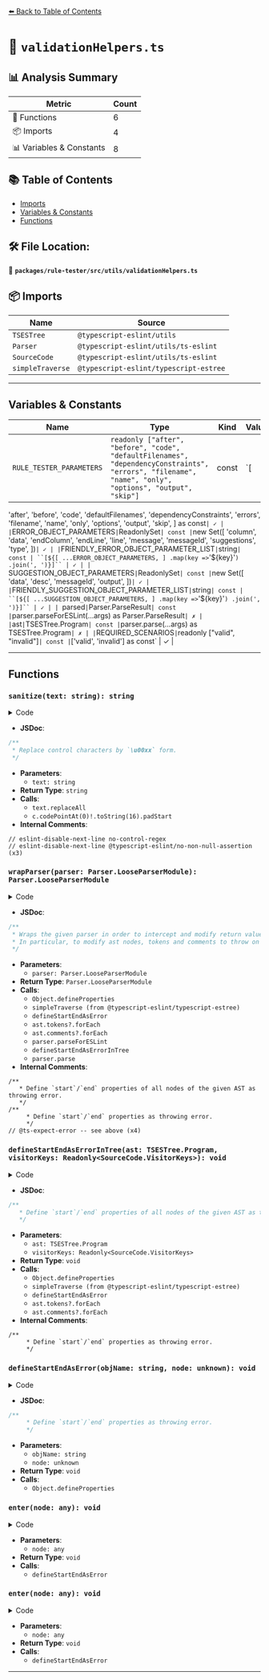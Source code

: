 [⬅️ Back to Table of Contents](../../../../index.md)

# 📄 `validationHelpers.ts`

## 📊 Analysis Summary

| Metric | Count |
|--------|-------|
| 🔧 Functions | 6 |
| 📦 Imports | 4 |
| 📊 Variables & Constants | 8 |

## 📚 Table of Contents

- [Imports](#imports)
- [Variables & Constants](#variables-constants)
- [Functions](#functions)

## 🛠️ File Location:
📂 **`packages/rule-tester/src/utils/validationHelpers.ts`**

## 📦 Imports

| Name | Source |
|------|--------|
| `TSESTree` | `@typescript-eslint/utils` |
| `Parser` | `@typescript-eslint/utils/ts-eslint` |
| `SourceCode` | `@typescript-eslint/utils/ts-eslint` |
| `simpleTraverse` | `@typescript-eslint/typescript-estree` |


---

## Variables & Constants

| Name | Type | Kind | Value | Exported |
|------|------|------|-------|----------|
| `RULE_TESTER_PARAMETERS` | `readonly ["after", "before", "code", "defaultFilenames", "dependencyConstraints", "errors", "filename", "name", "only", "options", "output", "skip"]` | const | `[
  'after',
  'before',
  'code',
  'defaultFilenames',
  'dependencyConstraints',
  'errors',
  'filename',
  'name',
  'only',
  'options',
  'output',
  'skip',
] as const` | ✓ |
| `ERROR_OBJECT_PARAMETERS` | `ReadonlySet<string>` | const | `new Set([
  'column',
  'data',
  'endColumn',
  'endLine',
  'line',
  'message',
  'messageId',
  'suggestions',
  'type',
])` | ✓ |
| `FRIENDLY_ERROR_OBJECT_PARAMETER_LIST` | `string` | const | ``[${[
  ...ERROR_OBJECT_PARAMETERS,
]
  .map(key => `'${key}'`)
  .join(', ')}]`` | ✓ |
| `SUGGESTION_OBJECT_PARAMETERS` | `ReadonlySet<string>` | const | `new Set([
  'data',
  'desc',
  'messageId',
  'output',
])` | ✓ |
| `FRIENDLY_SUGGESTION_OBJECT_PARAMETER_LIST` | `string` | const | ``[${[
  ...SUGGESTION_OBJECT_PARAMETERS,
]
  .map(key => `'${key}'`)
  .join(', ')}]`` | ✓ |
| `parsed` | `Parser.ParseResult` | const | `parser.parseForESLint(...args) as Parser.ParseResult` | ✗ |
| `ast` | `TSESTree.Program` | const | `parser.parse(...args) as TSESTree.Program` | ✗ |
| `REQUIRED_SCENARIOS` | `readonly ["valid", "invalid"]` | const | `['valid', 'invalid'] as const` | ✓ |


---

## Functions

### `sanitize(text: string): string`

<details><summary>Code</summary>

```ts
export function sanitize(text: string): string {
  if (typeof text !== 'string') {
    return '';
  }
  return text.replaceAll(
    // eslint-disable-next-line no-control-regex
    /[\u0000-\u0009\u000b-\u001a]/gu,
    // eslint-disable-next-line @typescript-eslint/no-non-null-assertion
    c => `\\u${c.codePointAt(0)!.toString(16).padStart(4, '0')}`,
  );
}
```
</details>

- **JSDoc**:
```ts
/**
 * Replace control characters by `\u00xx` form.
 */
```

- **Parameters**:
  - `text: string`
- **Return Type**: `string`
- **Calls**:
  - `text.replaceAll`
  - `c.codePointAt(0)!.toString(16).padStart`
- **Internal Comments**:
```
// eslint-disable-next-line no-control-regex
// eslint-disable-next-line @typescript-eslint/no-non-null-assertion (x3)
```

### `wrapParser(parser: Parser.LooseParserModule): Parser.LooseParserModule`

<details><summary>Code</summary>

```ts
export function wrapParser(
  parser: Parser.LooseParserModule,
): Parser.LooseParserModule {
  /**
   * Define `start`/`end` properties of all nodes of the given AST as throwing error.
   */
  function defineStartEndAsErrorInTree(
    ast: TSESTree.Program,
    visitorKeys?: Readonly<SourceCode.VisitorKeys>,
  ): void {
    /**
     * Define `start`/`end` properties as throwing error.
     */
    function defineStartEndAsError(objName: string, node: unknown): void {
      Object.defineProperties(node, {
        end: {
          configurable: true,
          enumerable: false,
          get() {
            throw new Error(
              `Use ${objName}.range[1] instead of ${objName}.end`,
            );
          },
        },
        start: {
          configurable: true,
          enumerable: false,
          get() {
            throw new Error(
              `Use ${objName}.range[0] instead of ${objName}.start`,
            );
          },
        },
      });
    }

    simpleTraverse(ast, {
      enter: node => defineStartEndAsError('node', node),
      visitorKeys,
    });
    ast.tokens?.forEach(token => defineStartEndAsError('token', token));
    ast.comments?.forEach(comment => defineStartEndAsError('token', comment));
  }

  if ('parseForESLint' in parser) {
    return {
      parseForESLint(...args): Parser.ParseResult {
        const parsed = parser.parseForESLint(...args) as Parser.ParseResult;

        defineStartEndAsErrorInTree(parsed.ast, parsed.visitorKeys);
        return parsed;
      },

      // @ts-expect-error -- see above
      [parserSymbol]: parser,
    };
  }

  return {
    parse(...args): TSESTree.Program {
      const ast = parser.parse(...args) as TSESTree.Program;

      defineStartEndAsErrorInTree(ast);
      return ast;
    },

    // @ts-expect-error -- see above
    [parserSymbol]: parser,
  };
}
```
</details>

- **JSDoc**:
```ts
/**
 * Wraps the given parser in order to intercept and modify return values from the `parse` and `parseForESLint` methods, for test purposes.
 * In particular, to modify ast nodes, tokens and comments to throw on access to their `start` and `end` properties.
 */
```

- **Parameters**:
  - `parser: Parser.LooseParserModule`
- **Return Type**: `Parser.LooseParserModule`
- **Calls**:
  - `Object.defineProperties`
  - `simpleTraverse (from @typescript-eslint/typescript-estree)`
  - `defineStartEndAsError`
  - `ast.tokens?.forEach`
  - `ast.comments?.forEach`
  - `parser.parseForESLint`
  - `defineStartEndAsErrorInTree`
  - `parser.parse`
- **Internal Comments**:
```
/**
   * Define `start`/`end` properties of all nodes of the given AST as throwing error.
   */
/**
     * Define `start`/`end` properties as throwing error.
     */
// @ts-expect-error -- see above (x4)
```

### `defineStartEndAsErrorInTree(ast: TSESTree.Program, visitorKeys: Readonly<SourceCode.VisitorKeys>): void`

<details><summary>Code</summary>

```ts
function defineStartEndAsErrorInTree(
    ast: TSESTree.Program,
    visitorKeys?: Readonly<SourceCode.VisitorKeys>,
  ): void {
    /**
     * Define `start`/`end` properties as throwing error.
     */
    function defineStartEndAsError(objName: string, node: unknown): void {
      Object.defineProperties(node, {
        end: {
          configurable: true,
          enumerable: false,
          get() {
            throw new Error(
              `Use ${objName}.range[1] instead of ${objName}.end`,
            );
          },
        },
        start: {
          configurable: true,
          enumerable: false,
          get() {
            throw new Error(
              `Use ${objName}.range[0] instead of ${objName}.start`,
            );
          },
        },
      });
    }

    simpleTraverse(ast, {
      enter: node => defineStartEndAsError('node', node),
      visitorKeys,
    });
    ast.tokens?.forEach(token => defineStartEndAsError('token', token));
    ast.comments?.forEach(comment => defineStartEndAsError('token', comment));
  }
```
</details>

- **JSDoc**:
```ts
/**
   * Define `start`/`end` properties of all nodes of the given AST as throwing error.
   */
```

- **Parameters**:
  - `ast: TSESTree.Program`
  - `visitorKeys: Readonly<SourceCode.VisitorKeys>`
- **Return Type**: `void`
- **Calls**:
  - `Object.defineProperties`
  - `simpleTraverse (from @typescript-eslint/typescript-estree)`
  - `defineStartEndAsError`
  - `ast.tokens?.forEach`
  - `ast.comments?.forEach`
- **Internal Comments**:
```
/**
     * Define `start`/`end` properties as throwing error.
     */
```

### `defineStartEndAsError(objName: string, node: unknown): void`

<details><summary>Code</summary>

```ts
function defineStartEndAsError(objName: string, node: unknown): void {
      Object.defineProperties(node, {
        end: {
          configurable: true,
          enumerable: false,
          get() {
            throw new Error(
              `Use ${objName}.range[1] instead of ${objName}.end`,
            );
          },
        },
        start: {
          configurable: true,
          enumerable: false,
          get() {
            throw new Error(
              `Use ${objName}.range[0] instead of ${objName}.start`,
            );
          },
        },
      });
    }
```
</details>

- **JSDoc**:
```ts
/**
     * Define `start`/`end` properties as throwing error.
     */
```

- **Parameters**:
  - `objName: string`
  - `node: unknown`
- **Return Type**: `void`
- **Calls**:
  - `Object.defineProperties`
### `enter(node: any): void`

<details><summary>Code</summary>

```ts
node => defineStartEndAsError('node', node)
```
</details>

- **Parameters**:
  - `node: any`
- **Return Type**: `void`
- **Calls**:
  - `defineStartEndAsError`
### `enter(node: any): void`

<details><summary>Code</summary>

```ts
node => defineStartEndAsError('node', node)
```
</details>

- **Parameters**:
  - `node: any`
- **Return Type**: `void`
- **Calls**:
  - `defineStartEndAsError`

---